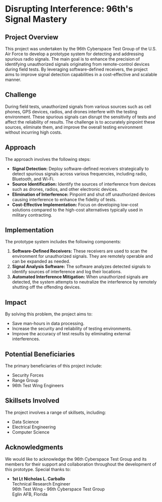 # Disrupting Interference: 96th's Signal Mastery

## Project Overview

This project was undertaken by the 96th Cyberspace Test Group of the U.S. Air Force to develop a prototype system for detecting and addressing spurious radio signals. The main goal is to enhance the precision of identifying unauthorized signals originating from remote-control devices during field tests. By leveraging software-defined receivers, the project aims to improve signal detection capabilities in a cost-effective and scalable manner.

## Challenge

During field tests, unauthorized signals from various sources such as cell phones, GPS devices, radios, and drones interfere with the testing environment. These spurious signals can disrupt the sensitivity of tests and affect the reliability of results. The challenge is to accurately pinpoint these sources, eliminate them, and improve the overall testing environment without incurring high costs.

## Approach

The approach involves the following steps:
- **Signal Detection:** Deploy software-defined receivers strategically to detect spurious signals across various frequencies, including radio, Bluetooth, and Wi-Fi.
- **Source Identification:** Identify the sources of interference from devices such as drones, radios, and other electronic devices.
- **Elimination of Interference:** Pinpoint and shut off unauthorized devices causing interference to enhance the fidelity of tests.
- **Cost-Effective Implementation:** Focus on developing low-cost solutions compared to the high-cost alternatives typically used in military contracting.

## Implementation

The prototype system includes the following components:
1. **Software-Defined Receivers:** These receivers are used to scan the environment for unauthorized signals. They are remotely operable and can be expanded as needed.
2. **Signal Analysis Software:** The software analyzes detected signals to identify sources of interference and log their locations.
3. **Automated Interference Mitigation:** When unauthorized signals are detected, the system attempts to neutralize the interference by remotely shutting off the offending devices.

## Impact

By solving this problem, the project aims to:
- Save man-hours in data processing.
- Increase the security and reliability of testing environments.
- Improve the accuracy of test results by eliminating external interferences.

## Potential Beneficiaries

The primary beneficiaries of this project include:
- Security Forces
- Range Group
- 96th Test Wing Engineers

## Skillsets Involved

The project involves a range of skillsets, including:
- Data Science
- Electrical Engineering
- Computer Science

## Acknowledgments

We would like to acknowledge the 96th Cyberspace Test Group and its members for their support and collaboration throughout the development of this prototype. Special thanks to:

- **1st Lt Nicholas L. Carballo**  
  Technical Research Engineer  
  96th Test Wing - 96th Cyberspace Test Group  
  Eglin AFB, Florida  
